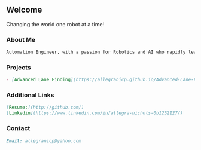 ## Welcome

Changing the world one robot at a time!

### About Me

```markdown
Automation Engineer, with a passion for Robotics and AI who rapidly learns and analyzes complex problems with meticulous detail in order to innovate creative solutions. Highly conceptual and abstract thinker who loves being challenged intellectually.
```

### Projects

```markdown
- [Advanced Lane Finding](https://allegranicp.github.io/Advanced-Lane-Finding/)
```

### Additional Links

```markdown
[Resume:](http://github.com/)
[Linkedin](https://www.linkedin.com/in/allegra-nichols-0b1252127/)
```

### Contact

```markdown
Email: allegranicp@yahoo.com
```

